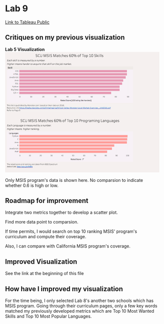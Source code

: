

# Lab 9

[Link to Tableau Public](https://public.tableau.com/views/IntegratedVis/IntegratedDashboard?:embed=y&:display_count=yes&publish=yes)


## Critiques on my previous visualization  
**Lab 5 Visualization**
![](1.png)

Only MSIS program's data is shown here. 
No comparsion to indicate whether 0.6 is high or low.



## Roadmap for improvement

Integrate two metrics together to develop a scatter plot.

Find more data point to comparsion.

If time permits, I would search on top 10 ranking MSIS' program's curriculum and compute their coverage. 

Also, I can compare with California MSIS program's coverage.


## Improved Visualization  

See the link at the beginning of this file



## How have I improved my visualization


For the time being, I only selected Lab 8's another two schools which has MSIS program. Going through their curriculum pages, only a few key words matched my previously developed metrics which are Top 10 Most Wanted Skills and Top 10 Most Popular Languages.

